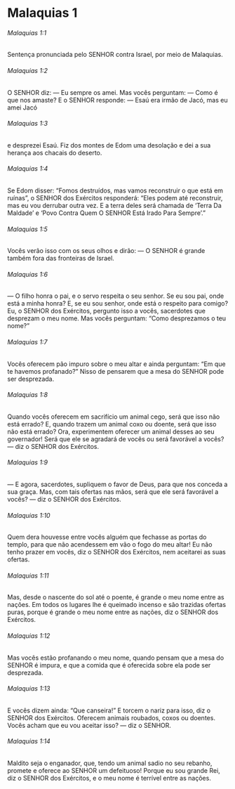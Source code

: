 # Malaquias 1

###### Malaquias 1:1

Sentença pronunciada pelo SENHOR contra Israel, por meio de Malaquias.

###### Malaquias 1:2

O SENHOR diz: — Eu sempre os amei. Mas vocês perguntam: — Como é que nos amaste? E o SENHOR responde: — Esaú era irmão de Jacó, mas eu amei Jacó

###### Malaquias 1:3

e desprezei Esaú. Fiz dos montes de Edom uma desolação e dei a sua herança aos chacais do deserto.

###### Malaquias 1:4

Se Edom disser: “Fomos destruídos, mas vamos reconstruir o que está em ruínas”, o SENHOR dos Exércitos responderá: “Eles podem até reconstruir, mas eu vou derrubar outra vez. E a terra deles será chamada de ‘Terra Da Maldade’ e ‘Povo Contra Quem O SENHOR Está Irado Para Sempre’.”

###### Malaquias 1:5

Vocês verão isso com os seus olhos e dirão: — O SENHOR é grande também fora das fronteiras de Israel.

###### Malaquias 1:6

— O filho honra o pai, e o servo respeita o seu senhor. Se eu sou pai, onde está a minha honra? E, se eu sou senhor, onde está o respeito para comigo? Eu, o SENHOR dos Exércitos, pergunto isso a vocês, sacerdotes que desprezam o meu nome. Mas vocês perguntam: “Como desprezamos o teu nome?”

###### Malaquias 1:7

Vocês oferecem pão impuro sobre o meu altar e ainda perguntam: “Em que te havemos profanado?” Nisso de pensarem que a mesa do SENHOR pode ser desprezada.

###### Malaquias 1:8

Quando vocês oferecem em sacrifício um animal cego, será que isso não está errado? E, quando trazem um animal coxo ou doente, será que isso não está errado? Ora, experimentem oferecer um animal desses ao seu governador! Será que ele se agradará de vocês ou será favorável a vocês? — diz o SENHOR dos Exércitos.

###### Malaquias 1:9

— E agora, sacerdotes, supliquem o favor de Deus, para que nos conceda a sua graça. Mas, com tais ofertas nas mãos, será que ele será favorável a vocês? — diz o SENHOR dos Exércitos.

###### Malaquias 1:10

Quem dera houvesse entre vocês alguém que fechasse as portas do templo, para que não acendessem em vão o fogo do meu altar! Eu não tenho prazer em vocês, diz o SENHOR dos Exércitos, nem aceitarei as suas ofertas.

###### Malaquias 1:11

Mas, desde o nascente do sol até o poente, é grande o meu nome entre as nações. Em todos os lugares lhe é queimado incenso e são trazidas ofertas puras, porque é grande o meu nome entre as nações, diz o SENHOR dos Exércitos.

###### Malaquias 1:12

Mas vocês estão profanando o meu nome, quando pensam que a mesa do SENHOR é impura, e que a comida que é oferecida sobre ela pode ser desprezada.

###### Malaquias 1:13

E vocês dizem ainda: “Que canseira!” E torcem o nariz para isso, diz o SENHOR dos Exércitos. Oferecem animais roubados, coxos ou doentes. Vocês acham que eu vou aceitar isso? — diz o SENHOR.

###### Malaquias 1:14

Maldito seja o enganador, que, tendo um animal sadio no seu rebanho, promete e oferece ao SENHOR um defeituoso! Porque eu sou grande Rei, diz o SENHOR dos Exércitos, e o meu nome é terrível entre as nações.

